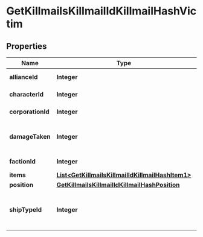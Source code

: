 
# GetKillmailsKillmailIdKillmailHashVictim

## Properties
Name | Type | Description | Notes
------------ | ------------- | ------------- | -------------
**allianceId** | **Integer** | alliance_id integer |  [optional]
**characterId** | **Integer** | character_id integer |  [optional]
**corporationId** | **Integer** | corporation_id integer |  [optional]
**damageTaken** | **Integer** | How much total damage was taken by the victim  | 
**factionId** | **Integer** | faction_id integer |  [optional]
**items** | [**List&lt;GetKillmailsKillmailIdKillmailHashItem1&gt;**](GetKillmailsKillmailIdKillmailHashItem1.md) | items array |  [optional]
**position** | [**GetKillmailsKillmailIdKillmailHashPosition**](GetKillmailsKillmailIdKillmailHashPosition.md) |  |  [optional]
**shipTypeId** | **Integer** | The ship that the victim was piloting and was destroyed  | 



